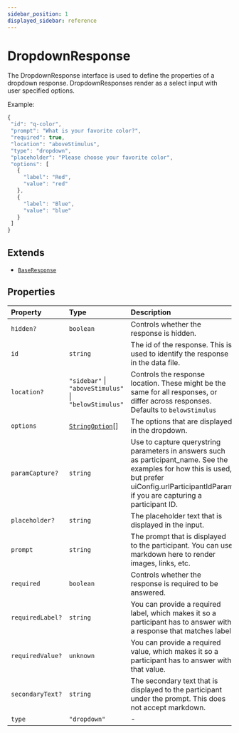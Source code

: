 ```yaml
---
sidebar_position: 1
displayed_sidebar: reference
---
```


# DropdownResponse

The DropdownResponse interface is used to define the properties of a dropdown response.
DropdownResponses render as a select input with user specified options.

Example:
```js
{
 "id": "q-color",
 "prompt": "What is your favorite color?",
 "required": true,
 "location": "aboveStimulus",
 "type": "dropdown",
 "placeholder": "Please choose your favorite color",
 "options": [
   {
     "label": "Red",
     "value": "red"
   },
   {
     "label": "Blue",
     "value": "blue"
   }
 ]
}
 ```

## Extends

- [`BaseResponse`](BaseResponse.md)

## Properties

| Property | Type | Description | Inherited from |
| :------ | :------ | :------ | :------ |
| `hidden?` | `boolean` | Controls whether the response is hidden. | [`BaseResponse`](BaseResponse.md).`hidden` |
| `id` | `string` | The id of the response. This is used to identify the response in the data file. | [`BaseResponse`](BaseResponse.md).`id` |
| `location?` | `"sidebar"` \| `"aboveStimulus"` \| `"belowStimulus"` | Controls the response location. These might be the same for all responses, or differ across responses. Defaults to `belowStimulus` | [`BaseResponse`](BaseResponse.md).`location` |
| `options` | [`StringOption`](StringOption.md)[] | The options that are displayed in the dropdown. | - |
| `paramCapture?` | `string` | Use to capture querystring parameters in answers such as participant_name. See the examples for how this is used, but prefer uiConfig.urlParticipantIdParam if you are capturing a participant ID. | [`BaseResponse`](BaseResponse.md).`paramCapture` |
| `placeholder?` | `string` | The placeholder text that is displayed in the input. | - |
| `prompt` | `string` | The prompt that is displayed to the participant. You can use markdown here to render images, links, etc. | [`BaseResponse`](BaseResponse.md).`prompt` |
| `required` | `boolean` | Controls whether the response is required to be answered. | [`BaseResponse`](BaseResponse.md).`required` |
| `requiredLabel?` | `string` | You can provide a required label, which makes it so a participant has to answer with a response that matches label. | [`BaseResponse`](BaseResponse.md).`requiredLabel` |
| `requiredValue?` | `unknown` | You can provide a required value, which makes it so a participant has to answer with that value. | [`BaseResponse`](BaseResponse.md).`requiredValue` |
| `secondaryText?` | `string` | The secondary text that is displayed to the participant under the prompt. This does not accept markdown. | [`BaseResponse`](BaseResponse.md).`secondaryText` |
| `type` | `"dropdown"` | - | - |
